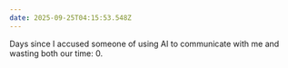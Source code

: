 ```yaml
---
date: 2025-09-25T04:15:53.548Z
---
```


Days since I accused someone of using AI to communicate with me and wasting both our time: 0.

